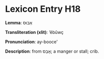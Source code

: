 # Lexicon Entry H18

**Lemma**: אֵבוּס

**Transliteration (xlit)**: ʼêbûwç

**Pronunciation**: ay-booce'

**Description**:
from אָבַס; a manger or stall; crib.
